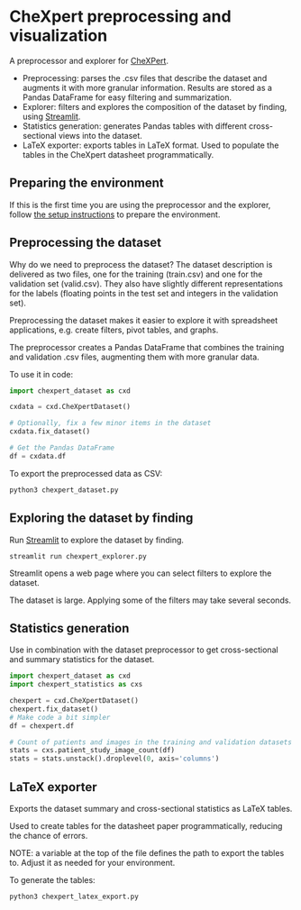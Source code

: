 # CheXpert preprocessing and visualization

A preprocessor and explorer for [CheXPert](https://stanfordmlgroup.github.io/competitions/chexpert/).

- Preprocessing: parses the .csv files that describe the dataset and augments it with more granular
  information. Results are stored as a Pandas DataFrame for easy filtering and summarization.
- Explorer: filters and explores the composition of the dataset by finding, using [Streamlit](https://www.streamlit.io/).
- Statistics generation: generates Pandas tables with different cross-sectional views into the dataset.
- LaTeX exporter: exports tables in LaTeX format. Used to populate the tables in the CheXpert
  datasheet programmatically.

## Preparing the environment

If this is the first time you are using the preprocessor and the explorer, follow
[the setup instructions](./setup.md) to prepare the environment.

## Preprocessing the dataset

Why do we need to preprocess the dataset? The dataset description is delivered as two files, one for
the training (train.csv) and one for the validation set (valid.csv). They also have slightly
different representations for the labels (floating points in the test set and integers in the
validation set).

Preprocessing the dataset makes it easier to explore it with spreadsheet applications, e.g. create
filters, pivot tables, and graphs.

The preprocessor creates a Pandas DataFrame that combines the training and validation .csv files,
augmenting them with more granular data.

To use it in code:

```python
import chexpert_dataset as cxd

cxdata = cxd.CheXpertDataset()

# Optionally, fix a few minor items in the dataset
cxdata.fix_dataset()

# Get the Pandas DataFrame
df = cxdata.df
```

To export the preprocessed data as CSV:

```bash
python3 chexpert_dataset.py
```

## Exploring the dataset by finding

Run [Streamlit](https://www.streamlit.io/) to explore the dataset by finding.

`streamlit run chexpert_explorer.py`

Streamlit opens a web page where you can select filters to explore the dataset.

The dataset is large. Applying some of the filters may take several seconds.

## Statistics generation

Use in combination with the dataset preprocessor to get cross-sectional and summary statistics for
the dataset.

```python
import chexpert_dataset as cxd
import chexpert_statistics as cxs

chexpert = cxd.CheXpertDataset()
chexpert.fix_dataset()
# Make code a bit simpler
df = chexpert.df

# Count of patients and images in the training and validation datasets
stats = cxs.patient_study_image_count(df)
stats = stats.unstack().droplevel(0, axis='columns')
```

## LaTeX exporter

Exports the dataset summary and cross-sectional statistics as LaTeX tables.

Used to create tables for the datasheet paper programmatically, reducing the chance of errors.

NOTE: a variable at the top of the file defines the path to export the tables to. Adjust it as
needed for your environment.

To generate the tables:

```bash
python3 chexpert_latex_export.py
```
